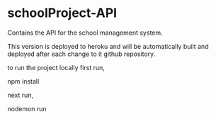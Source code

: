 # schoolProject-API
Contains the API for the school management system.

This version is deployed to heroku and will be automatically built and deployed after each change to it github repository.

to run the project locally 
first run,

npm install

next run,

nodemon run



